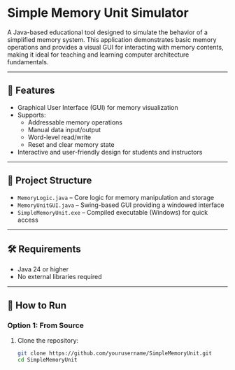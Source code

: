 # Simple Memory Unit Simulator

A Java-based educational tool designed to simulate the behavior of a simplified memory system. This application demonstrates basic memory operations and provides a visual GUI for interacting with memory contents, making it ideal for teaching and learning computer architecture fundamentals.

---

## 🚀 Features

- Graphical User Interface (GUI) for memory visualization
- Supports:
  - Addressable memory operations
  - Manual data input/output
  - Word-level read/write
  - Reset and clear memory state
- Interactive and user-friendly design for students and instructors

---

## 📁 Project Structure

- `MemoryLogic.java` – Core logic for memory manipulation and storage
- `MemoryUnitGUI.java` – Swing-based GUI providing a windowed interface
- `SimpleMemoryUnit.exe` – Compiled executable (Windows) for quick access

---

## 🛠️ Requirements

- Java 24 or higher
- No external libraries required

---

## 🧪 How to Run

### Option 1: From Source

1. Clone the repository:
   ```bash
   git clone https://github.com/yourusername/SimpleMemoryUnit.git
   cd SimpleMemoryUnit
